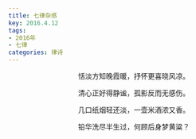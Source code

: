 ```yaml
---
title: 七律杂感
key: 2016.4.12
tags: 
- 2016年 
- 七律
categories: 律诗
---
```


<p align="center">恬淡方知晚霞暖，抒怀更喜晓风凉。
</p>
<p align="center">清心正好得静谧，孤影反而无感伤。
</p>
<p align="center">几口纸烟轻还淡，一壶米酒浓又香。
</p>
<p align="center">铅华洗尽半生过，何顾后身梦黄粱？
</p>
